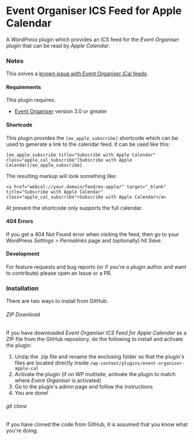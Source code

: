 Event Organiser ICS Feed for Apple Calendar
===========================================

A *WordPress* plugin which provides an ICS feed for the *Event Organiser* plugin that can be read by *Apple Calendar*.



### Notes ###

This solves a [known issue with Event Organiser iCal feeds](https://github.com/stephenharris/Event-Organiser/issues/356).

#### Requirements ####

This plugin requires:

* [Event Organiser](http://wordpress.org/plugins/event-organiser/) version 3.0 or greater

#### Shortcode ####

This plugin provides the `[eo_apple_subscribe]` shortcode which can be used to generate a link to the calendar feed. It can be used like this:

```
[eo_apple_subscribe title="Subscribe with Apple Calendar" class="apple_cal_subscribe"]Subscribe with Apple Calendar[/eo_apple_subscribe]
```

The resulting markup will look something like:

```
<a href="webcal://your.domain/feed/eo-apple/" target="_blank" title="Subscribe with Apple Calendar" class="apple_cal_subscribe">Subscribe with Apple Calendar</a>
```

At present the shortcode only supports the full calendar.

#### 404 Errors ####

If you get a 404 Not Found error when visiting the feed, then go to your WordPress *Settings > Permalinks* page and (optionally) hit *Save*.

#### Development ####

For feature requests and bug reports (or if you're a plugin author and want to contribute) please open an Issue or a PR.



### Installation ###

There are two ways to install from GitHub:

###### ZIP Download ######

If you have downloaded *Event Organiser ICS Feed for Apple Calendar* as a ZIP file from the GitHub repository, do the following to install and activate the plugin:

1. Unzip the .zip file and rename the enclosing folder so that the plugin's files are located directly inside `/wp-content/plugins/event-organiser-apple-cal`
2. Activate the plugin (if on WP multisite, activate the plugin to match where *Event Organiser* is activated)
3. Go to the plugin's admin page and follow the instructions
4. You are done!

###### git clone ######

If you have cloned the code from GitHub, it is assumed that you know what you're doing.
